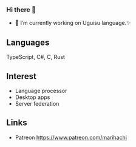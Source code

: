 ### Hi there :wave:

- :telescope: I’m currently working on Uguisu language.✨

## Languages
TypeScript, C#, C, Rust

## Interest
- Language processor
- Desktop apps
- Server federation

## Links
- Patreon https://www.patreon.com/marihachi

<!--
**marihachi/marihachi** is a ✨ _special_ ✨ repository because its `README.md` (this file) appears on your GitHub profile.

Here are some ideas to get you started:

- 🔭 I’m currently working on ...
- 🌱 I’m currently learning ...
- 👯 I’m looking to collaborate on ...
- 🤔 I’m looking for help with ...
- 💬 Ask me about ...
- 📫 How to reach me: ...
- 😄 Pronouns: ...
- ⚡ Fun fact: ...
-->
